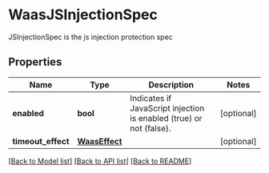 # WaasJSInjectionSpec

JSInjectionSpec is the js injection protection spec

## Properties
Name | Type | Description | Notes
------------ | ------------- | ------------- | -------------
**enabled** | **bool** | Indicates if JavaScript injection is enabled (true) or not (false).  | [optional] 
**timeout_effect** | [**WaasEffect**](WaasEffect.md) |  | [optional] 

[[Back to Model list]](../README.md#documentation-for-models) [[Back to API list]](../README.md#documentation-for-api-endpoints) [[Back to README]](../README.md)


